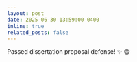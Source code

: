```yaml
---
layout: post
date: 2025-06-30 13:59:00-0400
inline: true
related_posts: false
---
```


Passed dissertation proposal defense! :sparkles: :smile:
